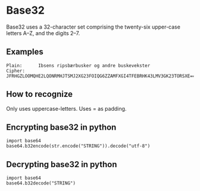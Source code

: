 # Base32

Base32 uses a 32-character set comprising the twenty-six upper-case letters A–Z, and the digits 2–7.

## Examples

```
Plain:      Ibsens ripsbærbusker og andre buskevekster
Cipher:     JFRHGZLOOMQHE2LQONRMHJTSMJ2XG23FOIQG6ZZAMFXGI4TFEBRHK43LMV3GK23TORSXE===
```

## How to recognize

Only uses uppercase-letters. Uses = as padding.

## Encrypting base32 in python

```
import base64
base64.b32encode(str.encode("STRING")).decode("utf-8")
```

## Decrypting base32 in python
```
import base64
base64.b32decode("STRING")
```

